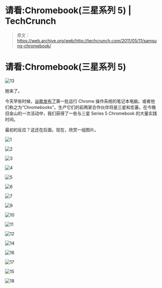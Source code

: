 # 请看:Chromebook(三星系列 5) | TechCrunch

> 原文：<https://web.archive.org/web/http://techcrunch.com/2011/05/11/samsung-chromebook/>

# 请看:Chromebook(三星系列 5)

![](img/7f1c47d2b330e25cc1368e9fcada2a7b.png "13")

她来了。

今天早些时候，[谷歌发布了](https://web.archive.org/web/20230404071405/https://techcrunch.com/2011/05/11/the-google-chrome-netbook-breaks-cover-at-io-2011/)第一批运行 Chrome 操作系统的笔记本电脑。或者他们称之为“Chromebooks”。生产它们的前两家合作伙伴将是三星和宏碁。在今晚旧金山的一次活动中，我们获得了一些与三星 Series 5 Chromebook 的大量实践时间。

最初的反应？这还在后面。现在，欣赏一组图片。

![](img/787cb0ac0e80f223f262fdc6256d6969.png "1")

![](img/11c6969ad0624c3f847a5e07e376d72f.png "2")

![](img/6b15b96bc0e7c2e423d2b6abfddb317e.png "3")

![](img/87039903bd7119b86b34c2638f72c80e.png "4")

![](img/942c0cb35b16baa2df6570b457f07ef9.png "5")

![](img/bd3fd12cfd1a456c42a1ff244f242306.png "6")

![](img/db6b12d1725b265ee994ca3a0d500d3a.png "7")

![](img/2db949b2f38386292752d94fa3b99d71.png "9")

![](img/21a658eb60899a95459af08707667163.png "10")

![](img/b251ebba034d118f5dde6b3e2f5b3456.png "11")

![](img/2dcb0f626e85c5faf5e8f8d93ada48e3.png "12")

![](img/e31fdc494e156c1b3d715e463c7ab3f4.png "14")

![](img/ea016775e8963b786130f3dc2fc2beec.png "16")

![](img/972e93244286aee455192b502a5317de.png "17")

![](img/f12abc782be62c75c5a68089fb508580.png "15")

![](img/17dd0b00aa2d5401a4a47bd6566648ae.png "18")
